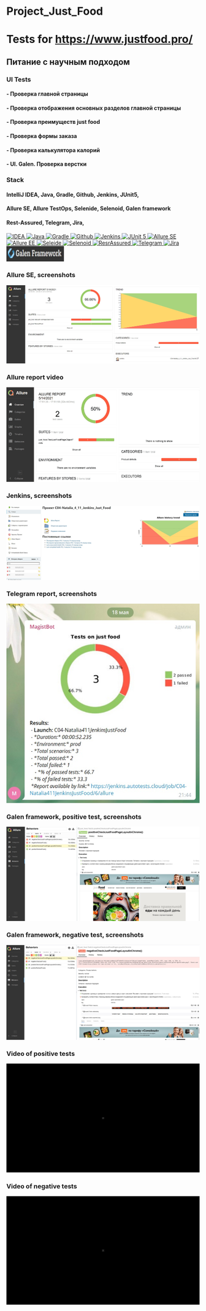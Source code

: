
# Project_Just_Food
# Tests for https://www.justfood.pro/
## Питание с научным подходом

###  UI Tests
#### - Проверка главной страницы
####  - Проверка отображения основных разделов главной страницы
#### - Проверка преимуществ just food
#### - Проверка формы заказа
####  - Проверка калькулятора калорий
####  - UI. Galen. Проверка верстки

### Stack
#### IntelliJ IDEA, Java, Gradle, Github, Jenkins, JUnit5, 
#### Allure SE, Allure TestOps, Selenide, Selenoid, Galen framework
#### Rest-Assured, Telegram, Jira, 

<a href="https://www.jetbrains.com/idea/">
    <img src="https://starchenkov.pro/qa-guru/img/skills/Intelij_IDEA.svg" width="40" height="40"  alt="IDEA"/>
</a>
<a href="https://www.jetbrains.com/idea/">
    <img src="https://starchenkov.pro/qa-guru/img/skills/Java.svg" width="40" height="40"  alt="Java"/>
</a>
<a href="https://www.jetbrains.com/idea/">
    <img src="https://starchenkov.pro/qa-guru/img/skills/Gradle.svg" width="40" height="40"  alt="Gradle"/>
</a>
<a href="https://www.jetbrains.com/idea/">
    <img src="https://starchenkov.pro/qa-guru/img/skills/Github.svg" width="40" height="40"  alt="Github"/>
</a>
<a href="https://www.jetbrains.com/idea/">
    <img src="https://starchenkov.pro/qa-guru/img/skills/Jenkins.svg" width="40" height="40"  alt="Jenkins"/>
</a>
<a href="https://www.jetbrains.com/idea/">
    <img src="https://starchenkov.pro/qa-guru/img/skills/JUnit5.svg" width="40" height="40"  alt="JUnit 5"/>
</a>
<a href="https://www.jetbrains.com/idea/">
    <img src="https://starchenkov.pro/qa-guru/img/skills/Allure_Report.svg" width="40" height="40"  alt="Allure SE"/>
</a>
<a href="https://www.jetbrains.com/idea/">
    <img src="https://starchenkov.pro/qa-guru/img/skills/Allure_EE.svg" width="40" height="40"  alt="Allure EE"/>
</a>
<a href="https://www.jetbrains.com/idea/">
    <img src="https://starchenkov.pro/qa-guru/img/skills/Selenide.svg" width="40" height="40"  alt="Seleide"/>
</a>
<a href="https://www.jetbrains.com/idea/">
    <img src="https://starchenkov.pro/qa-guru/img/skills/Selenoid.svg" width="40" height="40"  alt="Selenoid"/>
</a>
<a href="https://www.jetbrains.com/idea/">
    <img src="https://starchenkov.pro/qa-guru/img/skills/Rest-Assured.svg" width="40" height="40"  alt="ResrAssured"/>
</a>
<a href="https://www.jetbrains.com/idea/">
    <img src="https://starchenkov.pro/qa-guru/img/skills/Telegram.svg" width="40" height="40"  alt="Telegram"/>
</a>
<a href="https://www.jetbrains.com/idea/">
    <img src="https://starchenkov.pro/qa-guru/img/skills/Jira.svg" width="40" height="40"  alt="Jira"/>
</a>
<a href="https://www.jetbrains.com/idea/">
    <img src="https://github.com/977605/just_food/blob/main/src/test/resources/pictures/galen_framework.jpg" width="150" height="40"  alt="Jira"/>
</a>

### Allure SE, screenshots
![image](https://github.com/977605/just_food/blob/main/src/test/resources/pictures/allure_report_just_food.jpg)

### Allure report video
![](https://github.com/977605/just_food/blob/main/src/test/resources/video/gif%20for%20just%20food%20tests.gif)

### Jenkins, screenshots
![image](https://github.com/977605/just_food/blob/main/src/test/resources/pictures/jenkins_just_food.jpg)

### Telegram report, screenshots
![image](https://github.com/977605/just_food/blob/main/src/test/resources/pictures/telegram_report_just_food.jpg)

### Galen framework, positive test, screenshots
![image](https://github.com/977605/just_food/blob/main/src/test/resources/pictures/galen_positive_just_food.jpg)

### Galen framework, negative test, screenshots
![image](https://github.com/977605/just_food/blob/main/src/test/resources/pictures/galen_negative_just_food.jpg)

### Video of positive tests
![](https://github.com/977605/just_food/blob/main/src/test/resources/video/positive_test_just_food.gif)

### Video of negative tests
![](https://github.com/977605/just_food/blob/main/src/test/resources/video/negative_test_just_food.gif)

